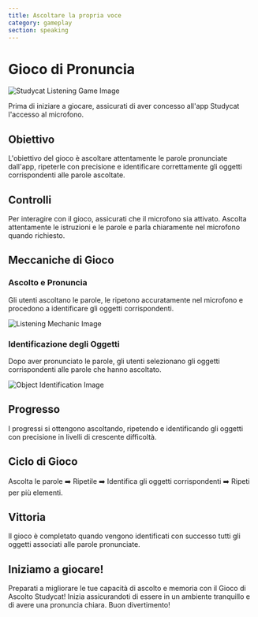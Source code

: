 ```yaml
---
title: Ascoltare la propria voce
category: gameplay
section: speaking
---
```

# Gioco di Pronuncia

![Studycat Listening Game Image](https://help.studycat.com/hc/article_attachments/34787998441881)

Prima di iniziare a giocare, assicurati di aver concesso all'app Studycat l'accesso al microfono.

## Obiettivo

L'obiettivo del gioco è ascoltare attentamente le parole pronunciate dall'app, ripeterle con precisione e identificare correttamente gli oggetti corrispondenti alle parole ascoltate.

## Controlli

Per interagire con il gioco, assicurati che il microfono sia attivato. Ascolta attentamente le istruzioni e le parole e parla chiaramente nel microfono quando richiesto.

## Meccaniche di Gioco

### Ascolto e Pronuncia

Gli utenti ascoltano le parole, le ripetono accuratamente nel microfono e procedono a identificare gli oggetti corrispondenti.

![Listening Mechanic Image](https://help.studycat.com/hc/article_attachments/34787998444057)

### Identificazione degli Oggetti

Dopo aver pronunciato le parole, gli utenti selezionano gli oggetti corrispondenti alle parole che hanno ascoltato.

![Object Identification Image](https://help.studycat.com/hc/article_attachments/34787998447001)

## Progresso

I progressi si ottengono ascoltando, ripetendo e identificando gli oggetti con precisione in livelli di crescente difficoltà.

## Ciclo di Gioco

Ascolta le parole ➡️ Ripetile ➡️ Identifica gli oggetti corrispondenti ➡️ Ripeti per più elementi.

## Vittoria

Il gioco è completato quando vengono identificati con successo tutti gli oggetti associati alle parole pronunciate.

## Iniziamo a giocare!

Preparati a migliorare le tue capacità di ascolto e memoria con il Gioco di Ascolto Studycat! Inizia assicurandoti di essere in un ambiente tranquillo e di avere una pronuncia chiara. Buon divertimento!